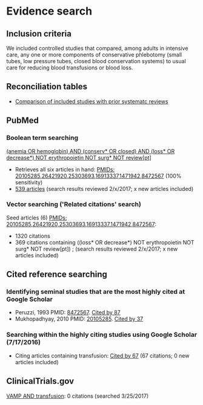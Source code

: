 # Evidence search
## Inclusion criteria
We included controlled studies that compared, among adults in intensive care, any one or more components of conservative phlebotomy (small tubes, low pressure tubes, closed blood conservation systems) to usual care for reducing blood transfusions or blood loss.

## Reconciliation tables
* [Comparison of included studies with prior systematc reviews](../../tree/master/reconciliation-tables/)

## PubMed
### Boolean term searching

[(anemia OR hemoglobin) AND (conserv\* OR closed) AND (loss\* OR decrease\*) NOT erythropoietin NOT surg\* NOT review[pt]](https://www.ncbi.nlm.nih.gov/pubmed?cmd=Search&term=%28anemia%20OR%20hemoglobin%29%20AND%20%28conserv%2A%20OR%20closed%29%20AND%20%28loss%2A%20OR%20decrease%2A%29%20NOT%20erythropoietin%20NOT%20surg%2A%20NOT%20review%5Bpt%5D)
* Retrieves all six articles in hand: [PMIDs: 20105285,26421920,25303693,16913337,1471942,8472567](https://www.ncbi.nlm.nih.gov/pubmed?cmd=Search&term=20105285%2026421920%2025303693%2016913337%2014719427%208472567) (100% sensitivity)
* [539 articles](https://www.ncbi.nlm.nih.gov/pubmed?cmd=Search&term=%28anemia%20OR%20hemoglobin%29%20AND%20%28conserv%2A%20OR%20closed%29%20AND%20%28loss%2A%20OR%20decrease%2A%29%20NOT%20erythropoietin%20NOT%20surg%2A%20NOT%20review%5Bpt%5D) (search results reviewed 2/x/2017; x new articles included)

### Vector searching ('Related citations' search)
Seed articles (6) [PMIDs: 20105285,26421920,25303693,16913337,1471942,8472567](https://www.ncbi.nlm.nih.gov/pubmed?cmd=Search&term=20105285%2026421920%2025303693%2016913337%2014719427%208472567): 
 * 1320 citations
 * 369 citations containing  ((loss\* OR decrease\*) NOT erythropoietin NOT surg\* NOT review[pt])  ; (search results reviewed 2/x/2017; x new articles included)

## Cited reference searching

### Identifying seminal studies that are the most highly cited at Google Scholar
 * Peruzzi, 1993 PMID: [8472567](https://pubmed.gov/8472567). [Cited by 87](https://scholar.google.com/scholar?cites=3225223193678390165&as_sdt=2005&sciodt=0,5&hl=en)
 * Mukhopadhyay, 2010 PMID: [20105285](https://pubmed.gov/20105285). [Cited by 37](https://scholar.google.com/scholar?cites=5973336856396140509&as_sdt=2005&sciodt=0,5&hl=en)

### Searching within the highly citing studies using Google Scholar (7/17/2016)
 * Citing articles containing transfusion: [Cited by 67](https://scholar.google.com/scholar?q=transfusion&btnG=&hl=en&as_sdt=2005&sciodt=0%2C5&cites=3225223193678390165&scipsc=1)  (67 citations; 0 new articles included)
 
 ## ClinicalTrials.gov
 [VAMP AND transfusion](https://clinicaltrials.gov/ct2/results?term=VAMP+AND+transfusion&Search=Search): 0 citations (searched 3/25/2017)
